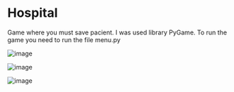# Hospital
Game where you must save pacient. I was used library PyGame.
To run the game you need to run the file menu.py

![image](https://user-images.githubusercontent.com/90469666/200141566-0e487ad8-e641-4195-8780-a6d2d3128386.png)

![image](https://user-images.githubusercontent.com/90469666/200141583-6a23e51c-9564-44e2-8b4b-6d3b2ab07495.png)

![image](https://user-images.githubusercontent.com/90469666/200141595-7c061e37-43c7-4bfe-af33-54bf3a446e37.png)

